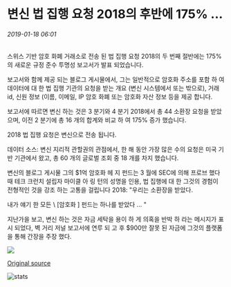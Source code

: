 # 변신 법 집행 요청 2018의 후반에 175% ...

###### 2019-01-18 06:01

스위스 기반 암호 화폐 거래소로 전송 된 법 집행 요청 2018의 두 번째 절반에는 175%의 새로운 규정 준수 투명성 보고서가 발표 되었습니다.

보고서와 함께 제공 되는 블로그 게시물에서, 그는 일반적으로 암호화 주소를 포함 하 여 데이터에 대 한 법 집행 기관의 요청을 받는 개요 (변신 시스템에서 또는 밖으로), 거래 id, 신원 정보 (이름, 이메일, IP 암호 화폐 또는 암호화 자산 정보 등을 제공 합니다.

보고서에 따르면 변신 하는 것은 3 분기와 4 분기 2018에서 총 44 소환장 요청을 받았으며, 이전 2 분기에 총 16 개의 합계와 비교 하 여 175% 증가 했습니다.

2018 법 집행 요청은 변신으로 전송 됩니다.

데이터 소스: 변신 지리적 관할권의 관점에서, 한 해 동안 가장 많은 수의 요청은 미국 기반 기관에서 왔고, 총 60 개의 글로벌 조회 중 18 개를 차지 했습니다.

변신의 블로그 게시물 그의 $1억 암호화 헤 지 펀드는 3 월에 SEC에 의해 프로브 했다 때 테크 크런치 설립자 마이클 아 링 턴의 성명을 인용, 법 집행에 대 한 그것의 경험이 전형적인 것을 강조 하는 고통을 걸립니다 2018: "우리는 소환장을 받았다.

내가 얘기 한 모든 \ [암호화 \] 펀드는 하나를 받았다 ... "

지난가을 보고, 변신 하는 것은 자금 세탁을 용이 하 게 의혹을 반박 하 라는 메시지가 표시 되었다, 벽 거리 저널 보고서에 연루 되 고 후 $900만 잘못 된 자금에 그것의 플랫폼을 통해 간장을 주장 했다.

![](https://s3.cointelegraph.com/storage/uploads/view/13618cc85df7f2c31a9b56258e794125.png)

[Original source](https://cointelegraph.com/news/law-enforcement-requests-to-shapeshift-rose-175-in-second-half-of-2018)

![stats](https://c.statcounter.com/11760860/0/a89fa40b/1/ "stats")